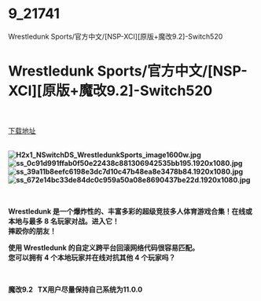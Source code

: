 # 9_21741
Wrestledunk Sports/官方中文/[NSP-XCI][原版+魔改9.2]-Switch520
# Wrestledunk Sports/官方中文/[NSP-XCI][原版+魔改9.2]-Switch520
 <br/></br>
[下载地址](https://www.switch520.cc/article/21741 "下载地址")
<br/></br>

<p><strong><img title="H2x1_NSwitchDS_WrestledunkSports_image1600w.jpg" src="https://www.switch520.cc/muke_img/2021_08_27_81646b81b4202.jpg" alt="H2x1_NSwitchDS_WrestledunkSports_image1600w.jpg"></strong><br>
<strong><img title="ss_0c91d991ffab0f50e22438c881306942535bb195.1920x1080.jpg" src="https://www.switch520.cc/muke_img/2021_08_27_50d6b57cc38e0.jpg" alt="ss_0c91d991ffab0f50e22438c881306942535bb195.1920x1080.jpg"></strong><br>
<strong><img title="ss_39a11b8eefc6198e3dc7d10c47b48ea8e3478b84.1920x1080.jpg" src="https://www.switch520.cc/muke_img/2021_08_27_e19858688e9f0.jpg" alt="ss_39a11b8eefc6198e3dc7d10c47b48ea8e3478b84.1920x1080.jpg"></strong><br>
<strong><img title="ss_672e14bc33de84dc0c959a50a08e8690437be22d.1920x1080.jpg" src="https://www.switch520.cc/muke_img/2021_08_27_938cb7630467d.jpg" alt="ss_672e14bc33de84dc0c959a50a08e8690437be22d.1920x1080.jpg">&nbsp;</strong></p>
<p>&nbsp;</p>
<p><strong>Wrestledunk 是一个爆炸性的、丰富多彩的超级竞技多人体育游戏合集！在线或本地与最多 8 名玩家对战。进入它！</strong><br>
<strong>摔跤你的朋友！</strong></p>
<p><strong>使用 Wrestledunk 的自定义跨平台回滚网络代码很容易匹配。</strong><br>
<strong>您可以拥有 4 个本地玩家并在线对抗其他 4 个玩家吗？</strong></p>
<p>&nbsp;</p>
<p><strong>魔改9.2 &nbsp;&nbsp;TX用户尽量保持自己系统为11.0.0</strong></p>
